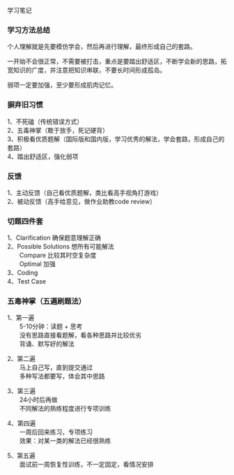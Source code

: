 学习笔记

### 学习方法总结
个人理解就是先要模仿学会，然后再进行理解，最终形成自己的套路。
  
一开始不会很正常，不需要被打击，重点是要踏出舒适区，不断学会新的思路，拓宽知识的广度，并注意把知识串联，不要长时间形成孤岛。
  
弱项一定要加强，至少要形成肌肉记忆。

### 摒弃旧习惯
1、不死磕（传统错误方式）  
2、五毒神掌（敢于放手，死记硬背）  
3、积极看优质题解（国际版和国内版，学习优秀的解法，学会套路，形成自己的套路）  
4、踏出舒适区，强化弱项  

### 反馈
1、主动反馈（自己看优质题解，类比看高手视角打游戏）  
2、被动反馈（高手给意见，做作业助教code review）

### 切题四件套
1、Clarification  确保题意理解正确  
2、Possible Solutions  想所有可能解法  
　　Compare  比较其时空复杂度  
　　Optimal	加强  
3、Coding  
4、Test Case  

### 五毒神掌（五遍刷题法）
1、第一遍  
　　5-10分钟：读题 + 思考  
　　没有思路直接看题解，看各种思路并比较优劣  
　　背诵、默写好的解法
  
2、第二遍  
　　马上自己写，直到提交通过  
　　多种写法都要写，体会其中思路  

3、第三遍  
　　24小时后再做  
　　不同解法的熟练程度进行专项训练  

4、第四遍  
　　一周后回来练习，专项练习  
　　效果：对某一类的解法已经很熟练  

5、第五遍  
　　面试前一周恢复性训练，不一定固定，看情况安排  